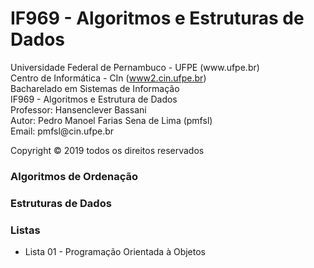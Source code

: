 # IF969 - Algoritmos e Estruturas de Dados

<p>
  Universidade Federal de Pernambuco - UFPE (www.ufpe.br) <br>
  Centro de Informática - CIn (<a href="https://www2.cin.ufpe.br/">www2.cin.ufpe.br</a>) <br>
  Bacharelado em Sistemas de Informação <br>
  IF969 - Algoritmos e Estrutura de Dados <br>
  Professor: Hansenclever Bassani <br>
  Autor: Pedro Manoel Farias Sena de Lima (pmfsl) <br>
  Email: pmfsl@cin.ufpe.br
</p>

<p> Copyright © 2019 todos os direitos reservados </p>

<h3> Algoritmos de Ordenação </h3>
<h3> Estruturas de Dados </h3>

<h3> Listas </h3>

<ul>
  <li> Lista 01 - Programação Orientada à Objetos </li>
</ul>



